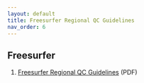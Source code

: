 ```yaml
---
layout: default
title: Freesurfer Regional QC Guidelines
nav_order: 6
---
```


## Freesurfer

1. [Freesurfer Regional QC Guidelines](./assests/pdf/Freesurfer-Regional-QC-Guidelines.pdf) (PDF)

